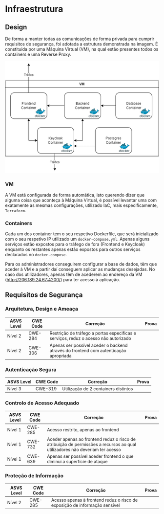 # Infraestrutura

## Design

De forma a manter todas as comunicações de forma privada para cumprir requisitos de segurança, foi adotada a estrutura demonstrada na imagem. É constituida por uma Máquina Virtual (VM), na qual estão presentes todos os containers e uma Reverse Proxy.

![alt text](./MarkdownImages/Infra/infraestrutura.drawio.png)

### VM

A VM está configurada de forma automática, isto querendo dizer que alguma coisa que aconteça à Máquina Virtual, é possível levantar uma com exatamente as mesmas configurações, utilizado IaC, mais especificamente, `Terraform`.

### Containers

Cada um dos container tem o seu respetivo Dockerfile, que será inicializado com o seu respetivo IP utilizado um `docker-compose.yml`. Apenas alguns serviços estão expostos para o tráfego de fora (Frontend e Keycloak) enquanto os restantes apenas estão expostos para outros serviços declarados no `docker-compose`.

Para os administradores conseguirem configurar a base de dados, têm que aceder à VM e a partir daí conseguem aplicar as mudanças desejadas. No caso dos utilizadores, apenas têm de acederem ao endereço da VM (<http://206.189.24.67:4200/>) para ter acesso à aplicação.

## Requisitos de Segurança

### Arquitetura, Design e Ameaça

| ASVS Level | CWE Code | Correção | Prova |
|------------|----------|----------|----------|
| Nível 2    | CWE-284  | Restrição de tráfego a portas especificas e serviços, reduz o acesso não autorizado | |
| Nível 2    | CWE-306  | Apenas ser possível aceder o backend através do frontend com autenticação apropriada | |

### Autenticação Segura

| ASVS Level | CWE Code | Correção | Prova |
|------------|----------|----------|----------|
| Nível 3    | CWE-319  | Utilização de 2 containers distintos | |

### Controlo de Acesso Adequado

| ASVS Level | CWE Code | Correção | Prova |
|------------|----------|----------|----------|
| Nível 1    | CWE-285  | Acesso restrito, apenas ao frontend | |
| Nível 1    | CWE-732  | Aceder apenas ao frontend reduz o risco de atribuição de permissões a recursos ao qual utilizadores não deveriam ter acesso | |
| Nível 1    | CWE-639  | Apenas ser possível aceder frontend o que diminui a superfície de ataque | |

### Proteção de Informação

| ASVS Level | CWE Code | Correção | Prova |
|------------|----------|----------|----------|
| Nível 2    | CWE-285  | Acesso apenas à frontend reduz o risco de exposição de informação sensível | |
